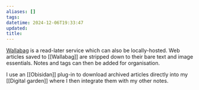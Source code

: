 ```yaml
---
aliases: []
tags: 
datetime: 2024-12-06T19:33:47
updated: 
title:
---
```

[Wallabag](https://app.wallabag.it) is a read-later service which can also be locally-hosted. Web articles saved to [[Wallabag]] are stripped down to their bare text and image essentials. Notes and tags can then be added for organisation.

I use an [[Obisidan]] plug-in to download archived articles directly into my [[Digital garden]] where I then integrate them with my other notes.